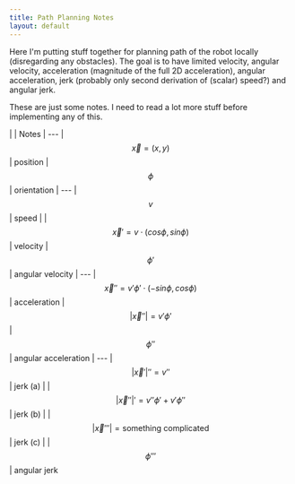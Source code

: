 ```yaml
---
title: Path Planning Notes
layout: default
---
```


Here I'm putting stuff together for planning path of the robot locally (disregarding any
obstacles).
The goal is to have limited velocity, angular velocity, acceleration (magnitude of the
full 2D acceleration), angular acceleration, jerk (probably only second derivation of (scalar) speed?)
and angular jerk.

These are just some notes.
I need to read a lot more stuff before implementing any of this.

| | Notes
| ---
| $$ \vec{x} = (x, y) $$ | position
| $$ \phi $$ | orientation
| ---
| $$ v $$ | speed |
| $$ \vec{x}' = v \cdot (cos \phi, sin \phi) $$ | velocity
| $$ \phi' $$ | angular velocity
| ---
| $$ \vec{x}'' = v' \phi'  \cdot (- sin \phi, cos \phi) $$ | acceleration
| $$ \vert \vec{x}'' \vert = v' \phi' $$
| $$ \phi'' $$ | angular acceleration
| ---
| $$ \vert \vec{x}' \vert'' = v'' $$ | jerk (a) |
| $$ \vert \vec{x}'' \vert' = v'' \phi' + v' \phi'' $$ | jerk (b) |
| $$ \vert \vec{x}''' \vert = \text{something complicated} $$ | jerk (c) |
| $$ \phi''' $$ | angular jerk
